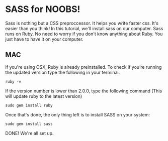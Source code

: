 # SASS for NOOBS!
Sass is nothing but a CSS preproccessor. It helps you write faster css.
It's easier than you think! In this tutorial, we'll install sass on our computer.
Sass runs on Ruby. No need to worry if you don't know anything about Ruby. You just have to have it on your computer.

## MAC
If you're using OSX, Ruby is already preinstalled. To check if you’re running the updated version type the following in your terminal.
```
ruby -v
```
If the version number is lower than 2.0.0, type the following command (This will update ruby to the latest version)

```
sudo gem install ruby

``` 

Once that's done, the only thing left is to install SASS on your system:

```
sudo gem install sass

```
DONE! We're all set up.

